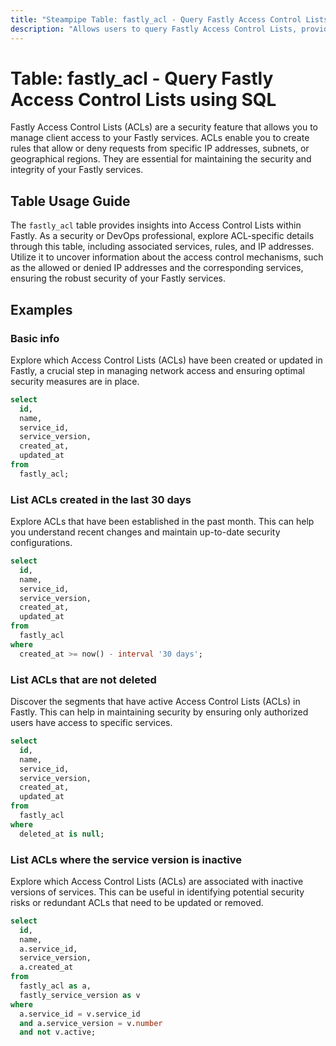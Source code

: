 ```yaml
---
title: "Steampipe Table: fastly_acl - Query Fastly Access Control Lists using SQL"
description: "Allows users to query Fastly Access Control Lists, providing details on the access control rules applied to Fastly services."
---
```


# Table: fastly_acl - Query Fastly Access Control Lists using SQL

Fastly Access Control Lists (ACLs) are a security feature that allows you to manage client access to your Fastly services. ACLs enable you to create rules that allow or deny requests from specific IP addresses, subnets, or geographical regions. They are essential for maintaining the security and integrity of your Fastly services.

## Table Usage Guide

The `fastly_acl` table provides insights into Access Control Lists within Fastly. As a security or DevOps professional, explore ACL-specific details through this table, including associated services, rules, and IP addresses. Utilize it to uncover information about the access control mechanisms, such as the allowed or denied IP addresses and the corresponding services, ensuring the robust security of your Fastly services.

## Examples

### Basic info
Explore which Access Control Lists (ACLs) have been created or updated in Fastly, a crucial step in managing network access and ensuring optimal security measures are in place.

```sql
select
  id,
  name,
  service_id,
  service_version,
  created_at,
  updated_at
from
  fastly_acl;
```

### List ACLs created in the last 30 days
Explore ACLs that have been established in the past month. This can help you understand recent changes and maintain up-to-date security configurations.

```sql
select
  id,
  name,
  service_id,
  service_version,
  created_at,
  updated_at
from
  fastly_acl
where
  created_at >= now() - interval '30 days';
```

### List ACLs that are not deleted
Discover the segments that have active Access Control Lists (ACLs) in Fastly. This can help in maintaining security by ensuring only authorized users have access to specific services.

```sql
select
  id,
  name,
  service_id,
  service_version,
  created_at,
  updated_at
from
  fastly_acl
where
  deleted_at is null;
```

### List ACLs where the service version is inactive
Explore which Access Control Lists (ACLs) are associated with inactive versions of services. This can be useful in identifying potential security risks or redundant ACLs that need to be updated or removed.

```sql
select
  id,
  name,
  a.service_id,
  service_version,
  a.created_at
from
  fastly_acl as a,
  fastly_service_version as v
where
  a.service_id = v.service_id
  and a.service_version = v.number
  and not v.active;
```